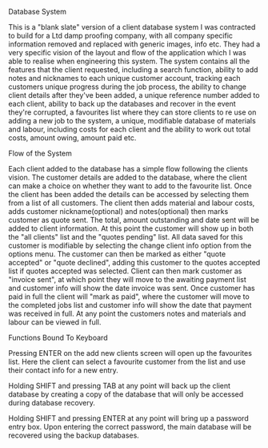 Database System

This is a "blank slate" version of a client database system I was contracted to build for a Ltd damp proofing company,
with all company specific information removed and replaced with generic images, info etc.
They had a very specific vision of the layout and flow of the application which I was able to realise when engineering
this system. The system contains all the features that the client requested, including a search function, ability to add
notes and nicknames to each unique customer account, tracking each customers unique progress during the job process,
the ability to change client details after they've been added, a unique reference number added to each client, ability 
to back up the databases and recover in the event they're corrupted, a favourites list where they can store clients to 
re use on adding a new job to the system, a unique, modifiable database of materials and labour, including costs for 
each client and the ability to work out total costs, amount owing, amount paid etc.

Flow of the System

Each client added to the database has a simple flow following the clients vision. The customer details are added to the database, 
where the client can make a choice on whether they want to add to the favourite list. Once the client has been added the
details can be accessed by selecting them from a list of all customers. The client then adds material and labour costs,
adds customer nickname(optional) and notes(optional) then marks customer as quote sent. The total, amount outstanding
and date sent will be added to client information.
At this point the customer will show up in both the "all clients" list and the "quotes pending" list. All data saved
for this customer is modifiable by selecting the change client info option from the options menu. The customer can then
be marked as either "quote accepted" or "quote declined", adding this customer to the quotes accepted list if quotes
accepted was selected. Client can then mark customer as "invoice sent", at which point they will move to the awaiting 
payment list and customer info will show the date invoice was sent. Once customer has paid in full the client will "mark as paid",
where the customer will move to the completed jobs list and customer info will show the date that payment was received
in full. At any point the customers notes and materials and labour can be viewed in full. 

Functions Bound To Keyboard

Pressing ENTER on the add new clients screen will open up the favourites list. Here the client can select a favourite
customer from the list and use their contact info for a new entry.

Holding SHIFT and pressing TAB at any point will back up the client database by creating a copy of the database that
will only be accessed during database recovery.

Holding SHIFT and pressing ENTER at any point will bring up a password entry box. Upon entering the correct password,
the main database will be recovered using the backup databases.

